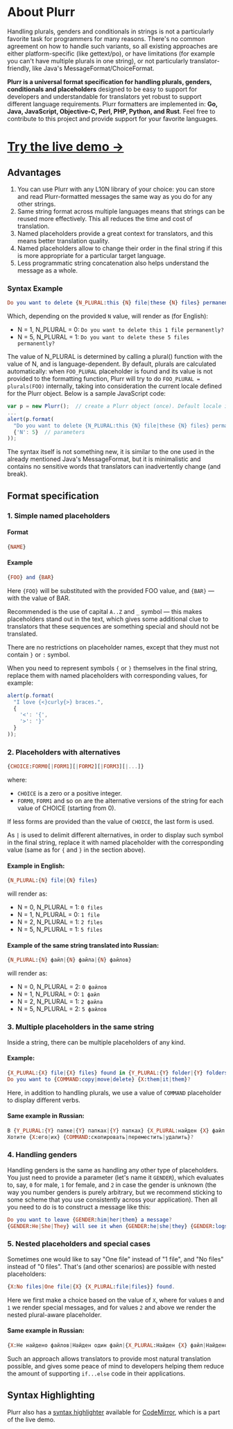 About Plurr
===========

Handling plurals, genders and conditionals in strings is not a particularly
favorite task for programmers for many reasons. There's no common agreement
on how to handle such variants, so all existing approaches are either
platform-specific (like gettext/po), or have limitations (for example you
can't have multiple plurals in one string), or not particularly translator-
friendly, like Java's MessageFormat/ChoiceFormat.

**Plurr is a universal format specification for handling plurals, genders,
conditionals and placeholders** designed to be easy to support for
developers and understandable for translators yet robust to support different
language requirements. Plurr formatters are implemented in:
**Go, Java, JavaScript, Objective-C, Perl, PHP, Python, and Rust**. Feel free to
contribute to this project and provide support for your favorite languages.

[Try the live demo &rarr;](http://iafan.github.io/plurr-demo/)
===============

Advantages
----------

 1. You can use Plurr with any L10N library of your choice: you can store and
    read Plurr-formatted messages the same way as you do for any other strings.
 2. Same string format across multiple languages means that strings can be
    reused more effectively. This all reduces the time and cost of translation.
 3. Named placeholders provide a great context for translators, and this means
    better translation quality.
 4. Named placeholders allow to change their order in the final string if this
    is more appropriate for a particular target language.
 5. Less programmatic string concatenation also helps understand the message as
    a whole.

### Syntax Example

```elm
Do you want to delete {N_PLURAL:this {N} file|these {N} files} permanently?
```

Which, depending on the provided `N` value, will render as (for English):

  * N = 1, N_PLURAL = 0: `Do you want to delete this 1 file permanently?`
  * N = 5, N_PLURAL = 1: `Do you want to delete these 5 files permanently?`

The value of N_PLURAL is determined by calling a plural() function with the
value of N, and is language-dependent. By default, plurals are calculated
automatically: when `FOO_PLURAL` placeholder is found and its value is not
provided to the formatting function, Plurr will try to do
`FOO_PLURAL = plurals(FOO)` internally, taking into consideration the current
locale defined for the Plurr object. Below is a sample JavaScript code:

```javascript
var p = new Plurr();  // create a Plurr object (once). Default locale is English
...
alert(p.format(
  "Do you want to delete {N_PLURAL:this {N} file|these {N} files} permanently?",  // message
  {'N': 5}  // parameters
));
```

The syntax itself is not something new, it is similar to the one used in the
already mentioned Java's MessageFormat, but it is minimalistic and contains no
sensitive words that translators can inadvertently change (and break).

Format specification
--------------------

### 1. Simple named placeholders

#### Format

```elm
{NAME}
```

#### Example

```elm
{FOO} and {BAR}
```

Here `{FOO}` will be substituted with the provided FOO value, and `{BAR}` —
with the value of BAR.


Recommended is the use of capital `A..Z` and `_` symbol — this makes
placeholders stand out in the text, which gives some additional clue to
translators that these sequences are something special and should not be
translated.

There are no restrictions on placeholder names, except that they must not
contain `}` or `:` symbol.

When you need to represent symbols `{` or `}` themselves in the final string,
replace them with named placeholders with corresponding values, for example:

```javascript
alert(p.format(
  "I love {<}curly{>} braces.",
  {
    '<': '{',
    '>': '}'
  }
));
```

### 2. Placeholders with alternatives

```elm
{CHOICE:FORM0[|FORM1][|FORM2][|FORM3][|...]}
```

where:

  * `CHOICE` is a zero or a positive integer.
  * `FORM0`, `FORM1` and so on are the alternative versions of the string for
    each value of CHOICE (starting from 0).

If less forms are provided than the value of `CHOICE`, the last form is used.

As `|` is used to delimit different alternatives, in order to display such
symbol in the final string, replace it with named placeholder with the
corresponding value (same as for `{` and `}` in the section above).

#### Example in English:

```elm
{N_PLURAL:{N} file|{N} files}
```

will render as:

  * N = 0, N_PLURAL = 1: `0 files`
  * N = 1, N_PLURAL = 0: `1 file`
  * N = 2, N_PLURAL = 1: `2 files`
  * N = 5, N_PLURAL = 1: `5 files`

#### Example of the same string translated into Russian:

```elm
{N_PLURAL:{N} файл|{N} файла|{N} файлов}
```

will render as:

  * N = 0, N_PLURAL = 2: `0 файлов`
  * N = 1, N_PLURAL = 0: `1 файл`
  * N = 2, N_PLURAL = 1: `2 файла`
  * N = 5, N_PLURAL = 2: `5 файлов`

### 3. Multiple placeholders in the same string

Inside a string, there can be multiple placeholders of any kind.

#### Example:

```elm
{X_PLURAL:{X} file|{X} files} found in {Y_PLURAL:{Y} folder|{Y} folders}.
Do you want to {COMMAND:copy|move|delete} {X:them|it|them}?
```

Here, in addition to handling plurals, we use a value of `COMMAND` placeholder
to display different verbs.

#### Same example in Russian:

```elm
В {Y_PLURAL:{Y} папке|{Y} папках|{Y} папках} {X_PLURAL:найден {X} файл|найдены {X} файла|найдено {X} файлов}.
Хотите {X:его|их} {COMMAND:скопировать|переместить|удалить}?
```

### 4. Handling genders

Handling genders is the same as handling any other type of placeholders. You
just need to provide a parameter (let's name it `GENDER`), which evaluates to,
say, `0` for male, `1` for female, and `2` in case the gender is unknown (the
way you number genders is purely arbitrary, but we recommend sticking to some
scheme that you use consistently across your application). Then all you need to
do is to construct a message like this:

```elm
Do you want to leave {GENDER:him|her|them} a message?
{GENDER:He|She|They} will see it when {GENDER:he|she|they} {GENDER:logs|logs|log} in.
```

### 5. Nested placeholders and special cases

Sometimes one would like to say "One file" instead of "1 file", and "No files"
instead of "0 files". That's (and other scenarios) are possible with nested
placeholders:

```elm
{X:No files|One file|{X} {X_PLURAL:file|files}} found.
```

Here we first make a choice based on the value of `X`, where for values `0` and `1` we render
special messages, and for values `2` and above we render the nested plural-aware placeholder.

#### Same example in Russian:

```elm
{X:Не найдено файлов|Найден один файл|{X_PLURAL:Найден {X} файл|Найдено {X} файла|Найдено {X} файлов|}}.
```

Such an approach allows translators to provide most natural translation
possible, and gives some peace of mind to developers helping them reduce the
amount of supporting `if...else` code in their applications.

Syntax Highlighting
-------------------

Plurr also has a [syntax highlighter](https://github.com/iafan/Plurr/tree/master/demo/js/codemirror/mode/plurr)
available for [CodeMirror](http://codemirror.net/), which is a part of the live demo.
